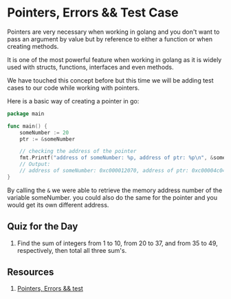 # Pointers, Errors && Test Case

Pointers are very necessary when working in golang and you don't want to pass an argument by value but by reference to either a function or when creating methods.

It is one of the most powerful feature when working in golang as it is widely used with structs, functions, interfaces and even methods. 

We have touched this concept before but this time we will be adding test cases to our code while working with pointers.

Here is a basic way of creating a pointer in go:
```Go
package main

func main() {
    someNumber := 20
    ptr := &someNumber

    // checking the address of the pointer
    fmt.Printf("address of someNumber: %p, address of ptr: %p\n", &someNumber, ptr)
    // Output:
    // address of someNumber: 0xc000012070, address of ptr: 0xc00004c040 
}
```
By calling the `&` we were able to retrieve the memory address number of the variable someNumber. you could also do the same for the pointer and you would get its own different address.

## Quiz for the Day
1. Find the sum of integers from 1 to 10, from 20 to 37, and from 35 to 49, respectively, then total all three sum's.

## Resources
1. [Pointers, Errors && test](https://quii.gitbook.io/learn-go-with-tests/go-fundamentals/pointers-and-errors)

